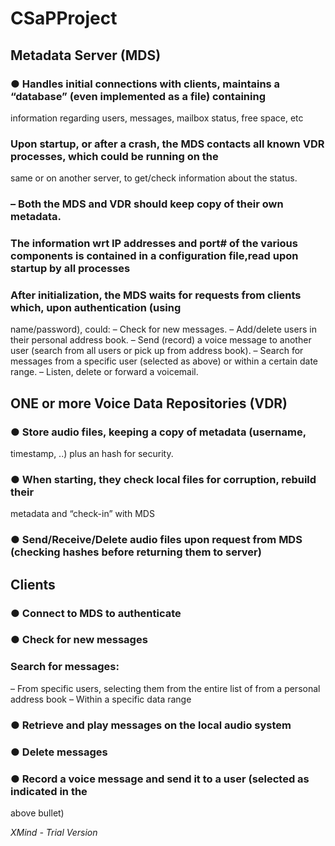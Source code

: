 # CSaPProject

## Metadata Server (MDS)

### ● Handles initial connections with clients, maintains a “database” (even implemented as a file) containing

information regarding users, messages, mailbox status, free space, etc

### Upon startup, or after a crash, the MDS contacts all known VDR processes, which could be running on the

same or on another server, to get/check information about the status.

### – Both the MDS and VDR should keep copy of their own metadata.

### The information wrt IP addresses and port# of the various components is contained in a configuration file,read upon startup by all processes

### After initialization, the MDS waits for requests from clients which, upon authentication (using

name/password), could:
– Check for new messages.
– Add/delete users in their personal address book.
– Send (record) a voice message to another user (search from all users or pick up from address book).
– Search for messages from a specific user (selected as above) or within a certain date range.
– Listen, delete or forward a voicemail.

## ONE or more Voice Data Repositories (VDR)

### ● Store audio files, keeping a copy of metadata (username,

timestamp, ..) plus an hash for security.

### ● When starting, they check local files for corruption, rebuild their

metadata and “check-in” with MDS

### ● Send/Receive/Delete audio files upon request from MDS (checking hashes before returning them to server)

## Clients

### ● Connect to MDS to authenticate

### ● Check for new messages

### Search for messages:

– From specific users, selecting them from the entire list of from a personal
address book
– Within a specific data range

### ● Retrieve and play messages on the local audio system

### ● Delete messages

### ● Record a voice message and send it to a user (selected as indicated in the

above bullet)

*XMind - Trial Version*